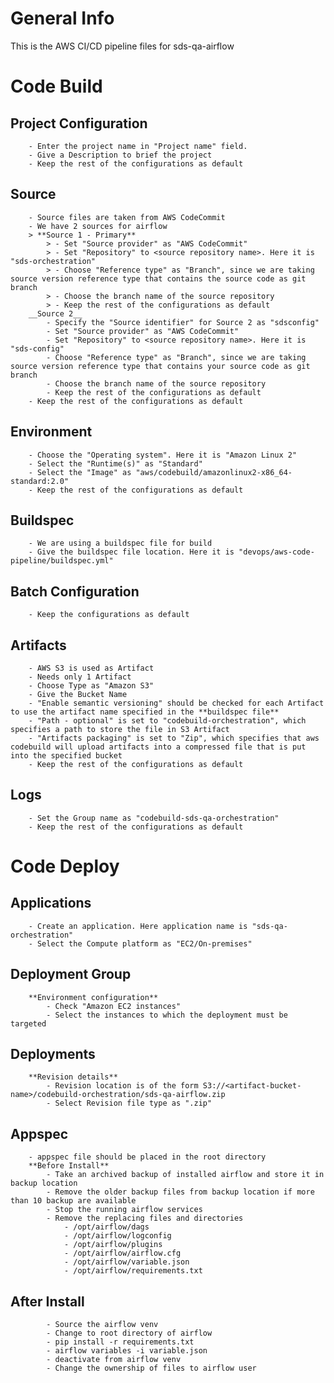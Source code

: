 # General Info
This is the AWS CI/CD pipeline files for sds-qa-airflow

# Code Build
## Project Configuration
        - Enter the project name in "Project name" field.
        - Give a Description to brief the project
        - Keep the rest of the configurations as default
  
## Source
        - Source files are taken from AWS CodeCommit
        - We have 2 sources for airflow
        > **Source 1 - Primary**
            > - Set "Source provider" as "AWS CodeCommit"
            > - Set "Repository" to <source repository name>. Here it is "sds-orchestration"
            > - Choose "Reference type" as "Branch", since we are taking source version reference type that contains the source code as git branch
            > - Choose the branch name of the source repository
            > - Keep the rest of the configurations as default
        __Source 2__
            - Specify the "Source identifier" for Source 2 as "sdsconfig"
            - Set "Source provider" as "AWS CodeCommit"
            - Set "Repository" to <source repository name>. Here it is "sds-config"
            - Choose "Reference type" as "Branch", since we are taking source version reference type that contains your source code as git branch
            - Choose the branch name of the source repository
            - Keep the rest of the configurations as default
        - Keep the rest of the configurations as default
  
## Environment
        - Choose the "Operating system". Here it is "Amazon Linux 2"
        - Select the "Runtime(s)" as "Standard"
        - Select the "Image" as "aws/codebuild/amazonlinux2-x86_64-standard:2.0"
        - Keep the rest of the configurations as default
  
## Buildspec
        - We are using a buildspec file for build
        - Give the buildspec file location. Here it is "devops/aws-code-pipeline/buildspec.yml"
  
## Batch Configuration
        - Keep the configurations as default
  
## Artifacts
        - AWS S3 is used as Artifact
        - Needs only 1 Artifact
        - Choose Type as "Amazon S3"
        - Give the Bucket Name
        - "Enable semantic versioning" should be checked for each Artifact to use the artifact name specified in the **buildspec file**
        - "Path - optional" is set to "codebuild-orchestration", which specifies a path to store the file in S3 Artifact
        - "Artifacts packaging" is set to "Zip", which specifies that aws codebuild will upload artifacts into a compressed file that is put into the specified bucket
        - Keep the rest of the configurations as default
  
## Logs
        - Set the Group name as "codebuild-sds-qa-orchestration"
        - Keep the rest of the configurations as default

# Code Deploy
## Applications
        - Create an application. Here application name is "sds-qa-orchestration"
        - Select the Compute platform as "EC2/On-premises"
  
## Deployment Group
        **Environment configuration**
            - Check "Amazon EC2 instances"
            - Select the instances to which the deployment must be targeted
  
## Deployments
        **Revision details**
            - Revision location is of the form S3://<artifact-bucket-name>/codebuild-orchestration/sds-qa-airflow.zip
            - Select Revision file type as ".zip"
  
## Appspec
        - appspec file should be placed in the root directory
        **Before Install**
            - Take an archived backup of installed airflow and store it in backup location
            - Remove the older backup files from backup location if more than 10 backup are available
            - Stop the running airflow services
            - Remove the replacing files and directories
                - /opt/airflow/dags
                - /opt/airflow/logconfig
                - /opt/airflow/plugins
                - /opt/airflow/airflow.cfg
                - /opt/airflow/variable.json
                - /opt/airflow/requirements.txt

## After Install
            - Source the airflow venv
            - Change to root directory of airflow
            - pip install -r requirements.txt
            - airflow variables -i variable.json
            - deactivate from airflow venv
            - Change the ownership of files to airflow user